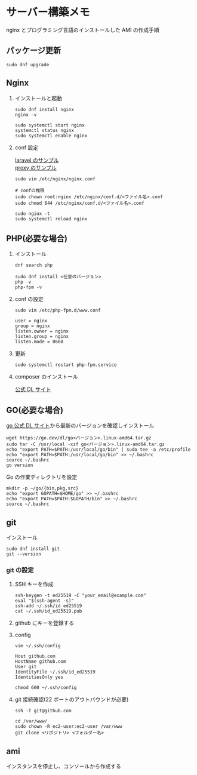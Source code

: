 # サーバー構築メモ

nginx とプログラミング言語のインストールした AMI の作成手順

## パッケージ更新

```shell
sudo dnf upgrade
```

## Nginx

1. インストールと起動

   ```shell
   sudo dnf install nginx
   nginx -v

   sudo systemctl start nginx
   systemctl status nginx
   sudo systemctl enable nginx
   ```

2. conf 設定

   [laravel のサンプル](../../example/nginx-conf/nginx.laravel.conf)  
   [proxy のサンプル](../../example/nginx-conf/nginx.proxy.conf)

   ```shell
   sudo vim /etc/nginx/nginx.conf

   # confの権限
   sudo chown root:nginx /etc/nginx/conf.d/<ファイル名>.conf
   sudo chmod 644 /etc/nginx/conf.d/<ファイル名>.conf

   sudo nginx -t
   sudo systemctl reload nginx
   ```

## PHP(必要な場合)

1. インストール

   ```shell
   dnf search php

   sudo dnf install <任意のバージョン>
   php -v
   php-fpm -v
   ```

2. conf の設定

   ```shell
   sudo vim /etc/php-fpm.d/www.conf
   ```

   ```text
   user = nginx
   group = nginx
   listen.owner = nginx
   listen.group = nginx
   listen.mode = 0660
   ```

3. 更新

   ```shell
   sudo systemctl restart php-fpm.service
   ```

4. composer のインストール

   [公式 DL サイト](https://getcomposer.org/download/)

## GO(必要な場合)

[go 公式 DL サイト](https://go.dev/dl/)から最新のバージョンを確認しインストール

```shell
wget https://go.dev/dl/go<バージョン>.linux-amd64.tar.gz
sudo tar -C /usr/local -xzf go<バージョン>.linux-amd64.tar.gz
echo "export PATH=$PATH:/usr/local/go/bin" | sudo tee -a /etc/profile
echo "export PATH=$PATH:/usr/local/go/bin" >> ~/.bashrc
source ~/.bashrc
go version
```

Go の作業ディレクトリを設定

```shell
mkdir -p ~/go/{bin,pkg,src}
echo "export GOPATH=$HOME/go" >> ~/.bashrc
echo "export PATH=$PATH:$GOPATH/bin" >> ~/.bashrc
source ~/.bashrc
```

## git

インストール

```shell
sudo dnf install git
git --version
```

### git の設定

1. SSH キーを作成

   ```shell
   ssh-keygen -t ed25519 -C "your_email@example.com"
   eval "$(ssh-agent -s)"
   ssh-add ~/.ssh/id_ed25519
   cat ~/.ssh/id_ed25519.pub
   ```

2. github にキーを登録する

3. config

   ```shell
   vim ~/.ssh/config
   ```

   ```text
   Host github.com
   HostName github.com
   User git
   IdentityFile ~/.ssh/id_ed25519
   IdentitiesOnly yes
   ```

   ```shell
   chmod 600 ~/.ssh/config
   ```

4. git 接続確認(22 ポートのアウトバウンドが必要)

   ```shell
   ssh -T git@github.com

   cd /var/www/
   sudo chown -R ec2-user:ec2-user /var/www
   git clone <リポジトリ> <フォルダー名>
   ```

## ami

インスタンスを停止し、コンソールから作成する
